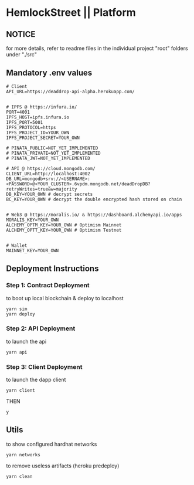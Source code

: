 # HemlockStreet || Platform
## NOTICE
for more details, refer to readme files in the individual project "root" folders under "./src"


## Mandatory .env values
```
# Client
API_URL=https://deaddrop-api-alpha.herokuapp.com/


# IPFS @ https://infura.io/
PORT=4001
IPFS_HOST=ipfs.infura.io
IPFS_PORT=5001
IPFS_PROTOCOL=https
IPFS_PROJECT_ID=YOUR_OWN
IPFS_PROJECT_SECRET=YOUR_OWN

# PINATA_PUBLIC=NOT_YET_IMPLEMENTED
# PINATA_PRIVATE=NOT_YET_IMPLEMENTED
# PINATA_JWT=NOT_YET_IMPLEMENTED

# API @ https://cloud.mongodb.com/
CLIENT_URL=http://localhost:4002
DB_URL=mongodb+srv://<USERNAME>:<PASSWORD>@<YOUR_CLUSTER>.6vpdm.mongodb.net/deadDropDB?retryWrites=true&w=majority 
DB_KEY=YOUR_OWN # decrypt secrets
BC_KEY=YOUR_OWN # decrypt the double encrypted hash stored on chain


# Web3 @ https://moralis.io/ & https://dashboard.alchemyapi.io/apps
MORALIS_KEY=YOUR_OWN
ALCHEMY_OPTM_KEY=YOUR_OWN # Optimism Mainnet
ALCHEMY_OPTT_KEY=YOUR_OWN # Optimism Testnet


# Wallet
MAINNET_KEY=YOUR_OWN
```


## Deployment Instructions
### Step 1: Contract Deployment
to boot up local blockchain & deploy to localhost
```
yarn sim 
yarn deploy 
```
### Step 2: API Deployment
to launch the api
```
yarn api 
```
### Step 3: Client Deployment
to launch the dapp client 
```
yarn client 
```
THEN
```
y
```


## Utils
to show configured hardhat networks
```
yarn networks
```
to remove useless artifacts (heroku predeploy)
```
yarn clean
```